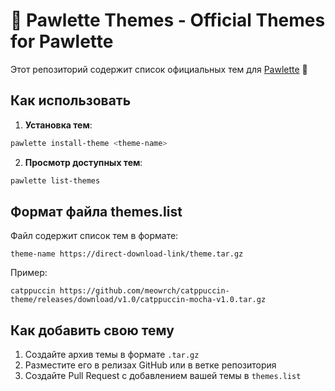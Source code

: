 # 🎨 Pawlette Themes - Official Themes for Pawlette
Этот репозиторий содержит список официальных тем для [Pawlette](https://github.com/meowrch/pawlette) 🐾

## Как использовать
1. **Установка тем**:
```bash
pawlette install-theme <theme-name>
```

2. **Просмотр доступных тем**:
```bash
pawlette list-themes
```

## Формат файла themes.list
Файл содержит список тем в формате:
```
theme-name https://direct-download-link/theme.tar.gz
```

Пример:
```
catppuccin https://github.com/meowrch/catppuccin-theme/releases/download/v1.0/catppuccin-mocha-v1.0.tar.gz
```

## Как добавить свою тему
1. Создайте архив темы в формате `.tar.gz`
2. Разместите его в релизах GitHub или в ветке репозитория
3. Создайте Pull Request с добавлением вашей темы в `themes.list`
